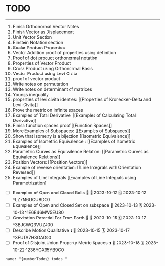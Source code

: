 # TODO
---

1. Finish Orthonormal Vector Notes
2. Finish Vector as Displacement
3. Unit Vector Section
4. Einstein Notation section
5. Scalar Product Properties 
6. Vector Addition proof of properties using definition
7. Proof of dot product orthonormal notation
8. Properties of Vector Product
9. Cross Product using Orthonormal Basis
10. Vector Product using Levi Civita
11. proof of vector product
12. Write notes on permutation
13. Write notes on determinant of matrices
14. Youngs inequality
15. properties of levi civita identies: [[Properties of Kronecker-Delta and Levi-Civita]]
16. Prove the metric on infinite spaces
17. Examples of Total Derivative: [[Examples of Calculating Total Derivative]]
18. Finish function spaces proof [[Function Spaces]]
19. More Examples of Subspaces: [[Examples of Subspaces]]
20. Show that isometry is a bijection [[Isometric Equivalence]]
21. Examples of Isometric Equivalence : [[Examples of Isometric Equivalence]]
22. Parametric Curves as Equivalence Relation: [[Parametric Curves as Equivalence Relations]]
23. Position Vectors: [[Position Vectors]]
24. Example of reverse orientation: [[Line Integrals with Orientation Reversed]]
25. Examples of Line Integrals [[Examples of Line Integrals using Parametrization]]

- [ ] Examples of Open and Closed Balls 🔼 🛫 2023-10-12 🗓 2023-10-12 ^LZ7M6UCU8DC0
- [ ] Examples of Open and Closed Set on subspace 🛫 2023-10-13 🗓 2023-10-13 ^1E6E46MW5EU80
- [ ] Gravitation Potential Far From Earth 🔼 🛫 2023-10-15 🗓 2023-10-17 ^3BJCWQ3VUZ400
- [ ] Describe Motion Qualitative ⏫ 🛫 2023-10-15 🗓 2023-10-17 ^3FUTA7H3GAG00
- [ ] Proof of Disjoint Union Property Metric Spaces ⏫ 🛫 2023-10-18 🗓 2023-10-22 ^236YGX95YB9C0
```sync-calendar
name: "{numberTodos} todos "
```

